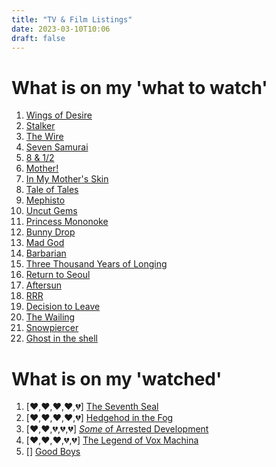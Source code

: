 ```yaml
---
title: "TV & Film Listings"
date: 2023-03-10T10:06
draft: false
---
```


# What is on my 'what to watch'
1. [Wings of Desire](https://letterboxd.com/film/wings-of-desire/)
2. [Stalker](https://letterboxd.com/film/stalker/)
3. [The Wire](https://www.imdb.com/title/tt0306414/)
4. [Seven Samurai](https://letterboxd.com/film/seven-samurai/)
5. [8 & 1/2](https://letterboxd.com/film/8-half/)
6. [Mother!](https://letterboxd.com/film/mother-2017/)
7. [In My Mother's Skin](https://letterboxd.com/film/in-my-mothers-skin/)
8. [Tale of Tales](https://letterboxd.com/film/tale-of-tales-2015/)
9. [Mephisto](https://letterboxd.com/film/mephisto/)
10. [Uncut Gems](https://letterboxd.com/film/uncut-gems/)
11. [Princess Mononoke](https://letterboxd.com/film/princess-mononoke/)
12. [Bunny Drop](https://myanimelist.net/anime/10162/Usagi_Drop)
13. [Mad God](https://letterboxd.com/film/mad-god/)
14. [Barbarian](https://letterboxd.com/film/barbarian-2022/)
15. [Three Thousand Years of Longing](https://letterboxd.com/film/three-thousand-years-of-longing/)
16. [Return to Seoul](https://letterboxd.com/film/return-to-seoul/)
17. [Aftersun](https://letterboxd.com/film/aftersun/)
18. [RRR](https://letterboxd.com/film/rrr/)
19. [Decision to Leave](https://letterboxd.com/film/decision-to-leave/)
20. [The Wailing](https://letterboxd.com/film/the-wailing/)
21. [Snowpiercer](https://letterboxd.com/film/snowpiercer/)
22. [Ghost in the shell](https://letterboxd.com/film/ghost-in-the-shell/)

# What is on my 'watched'
1. [:heart:,:heart:,:heart:,:heart:,:broken_heart:] [The Seventh Seal](https://letterboxd.com/film/the-seventh-seal/)
2. [:heart:,:heart:,:heart:,:heart:,:broken_heart:] [Hedgehod in the Fog](https://letterboxd.com/film/hedgehog-in-the-fog/)
3. [:heart:,:heart:,:broken_heart:,:broken_heart:,:broken_heart:] [*Some* of Arrested Development](https://www.imdb.com/title/tt0367279/)
4. [:heart:,:heart:,:heart:,:broken_heart:,:broken_heart:] [The Legend of Vox Machina](https://www.imdb.com/title/tt11247158/)
5. [] [Good Boys](https://letterboxd.com/film/good-boys-2019/)
